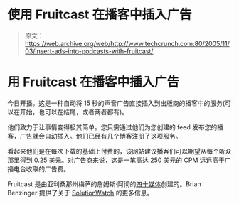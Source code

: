 # 使用 Fruitcast 在播客中插入广告 

> 原文：<https://web.archive.org/web/http://www.techcrunch.com:80/2005/11/03/insert-ads-into-podcasts-with-fruitcast/>

# 用 Fruitcast 在播客中插入广告

今日开播。这是一种自动将 15 秒的声音广告直接插入到出版商的播客中的服务(可以在开始，也可以在结尾，或者两者都有)。

他们致力于让事情变得极其简单。您只需通过他们为您创建的 feed 发布您的播客，广告就会自动插入。他们已经有几个博客注册了这项服务。

看起来他们是在每次下载的基础上付费的，该网站建议播客们可以期望从每个听众那里得到 0.25 美元。对广告商来说，这是一笔高达 250 美元的 CPM 远远高于广播电台收取的广告费。

Fruitcast 是由亚利桑那州梅萨的詹姆斯·阿彻的[四十媒体](https://web.archive.org/web/20230212163008/http://www.fortymedia.com/)创建的。Brian Benzinger 提供了关于 [SolutionWatch](https://web.archive.org/web/20230212163008/http://www.solutionwatch.com/275/podcasters-meet-fruitcast/) 的更多信息。